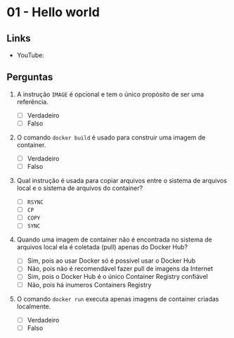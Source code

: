 # 01 - Hello world

## Links

- YouTube:

## Perguntas

1. A instrução `IMAGE` é opcional e tem o único propósito de ser uma referência.

    - [ ] Verdadeiro
    - [ ] Falso

2. O comando `docker build` é usado para construir uma imagem de container.

    - [ ] Verdadeiro
    - [ ] Falso

3. Qual instrução é usada para copiar arquivos entre o sistema de arquivos local e o sistema de arquivos do container?

    - [ ] `RSYNC`
    - [ ] `CP`
    - [ ] `COPY`
    - [ ] `SYNC`

4. Quando uma imagem de container não é encontrada no sistema de arquivos local ela é coletada (pull) apenas do Docker Hub?

    - [ ] Sim, pois ao usar Docker só é possível usar o Docker Hub
    - [ ] Não, pois não é recomendável fazer pull de imagens da Internet
    - [ ] Sim, pois o Docker Hub é o único Container Registry confiável
    - [ ] Não, pois há inumeros Containers Registry

5. O comando `docker run` executa apenas imagens de container criadas localmente.

    - [ ] Verdadeiro
    - [ ] Falso

